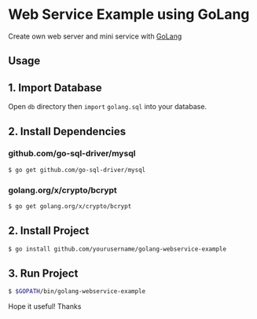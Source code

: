 # Web Service Example using GoLang
Create own web server and mini service with [GoLang](http://golang.org)

## Usage
## 1. Import Database
Open `db` directory then `import` `golang.sql` into your database.

## 2. Install Dependencies
### github.com/go-sql-driver/mysql
```sh
$ go get github.com/go-sql-driver/mysql
```

### golang.org/x/crypto/bcrypt
```sh
$ go get golang.org/x/crypto/bcrypt
```

## 2. Install Project
```sh
$ go install github.com/yourusername/golang-webservice-example
```

## 3. Run Project
```sh
$ $GOPATH/bin/golang-webservice-example
```

Hope it useful!
Thanks

